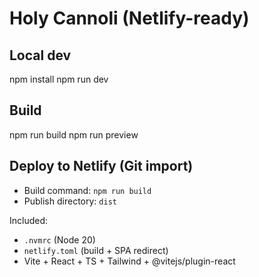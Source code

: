 # Holy Cannoli (Netlify-ready)

## Local dev
npm install
npm run dev

## Build
npm run build
npm run preview

## Deploy to Netlify (Git import)
- Build command: `npm run build`
- Publish directory: `dist`

Included:
- `.nvmrc` (Node 20)
- `netlify.toml` (build + SPA redirect)
- Vite + React + TS + Tailwind + @vitejs/plugin-react
